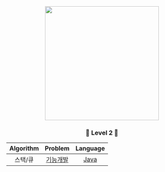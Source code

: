 <div align="center">
<img src="https://programmers.co.kr/assets/img-meta-programmers-e00862a7c9acd8ef5164f8c85b3ab0127d083ab59b3a98d7219690bd3570bf35.png" height="300">

### <center>🥈 Level 2 🥈</center>

| Algorithm |  Problem  |  Language  |
|:---------:|:---------:|:----------:|
| 스택/큐 | [기능개발](https://school.programmers.co.kr/learn/courses/30/lessons/42586) | [Java](./src/P42586.java) |

</div>